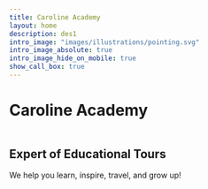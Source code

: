 ```yaml
---
title: Caroline Academy
layout: home
description: des1
intro_image: "images/illustrations/pointing.svg"
intro_image_absolute: true
intro_image_hide_on_mobile: true
show_call_box: true
---
```


# Caroline Academy


<h2 style="margin-top: 50px;">Expert of Educational Tours</h2>


We help you learn, inspire, travel, and grow up!
